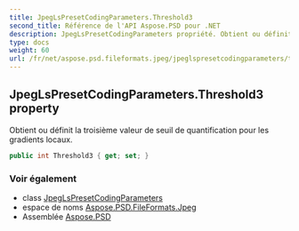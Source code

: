 ```yaml
---
title: JpegLsPresetCodingParameters.Threshold3
second_title: Référence de l'API Aspose.PSD pour .NET
description: JpegLsPresetCodingParameters propriété. Obtient ou définit la troisième valeur de seuil de quantification pour les gradients locaux.
type: docs
weight: 60
url: /fr/net/aspose.psd.fileformats.jpeg/jpeglspresetcodingparameters/threshold3/
---
```

## JpegLsPresetCodingParameters.Threshold3 property

Obtient ou définit la troisième valeur de seuil de quantification pour les gradients locaux.

```csharp
public int Threshold3 { get; set; }
```

### Voir également

* class [JpegLsPresetCodingParameters](../)
* espace de noms [Aspose.PSD.FileFormats.Jpeg](../../jpeglspresetcodingparameters/)
* Assemblée [Aspose.PSD](../../../)


